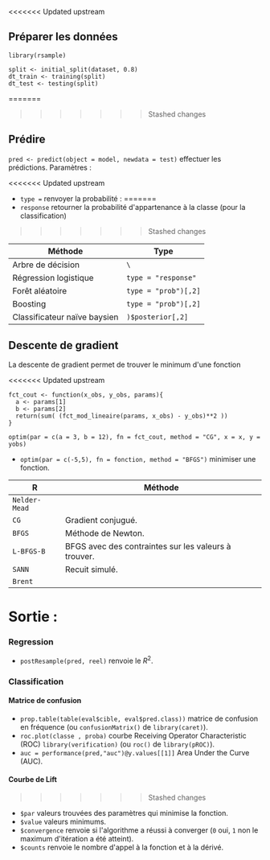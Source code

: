 <<<<<<< Updated upstream
## Préparer les données 

`library(rsample)`

```
split <- initial_split(dataset, 0.8)
dt_train <- training(split)
dt_test <- testing(split)
```
=======
>>>>>>> Stashed changes

## Prédire

`pred <- predict(object = model, newdata = test)` effectuer les prédictions. Paramètres :
	
<<<<<<< Updated upstream
* `type =` renvoyer la probabilité :
=======
* `response` retourner la probabilité d'appartenance à la classe (pour la classification)
>>>>>>> Stashed changes

Méthode                       | Type
------------------------------|---
Arbre de décision             | `\`
Régression logistique         | `type = "response"`
Forêt aléatoire               | `type = "prob")[,2]`
Boosting                      | `type = "prob")[,2]`
Classificateur naïve baysien  | `)$posterior[,2]`

## Descente de gradient

La descente de gradient permet de trouver le minimum d'une fonction 

<<<<<<< Updated upstream
```
fct_cout <- function(x_obs, y_obs, params){
  a <- params[1]
  b <- params[2]
  return(sum( (fct_mod_lineaire(params, x_obs) - y_obs)**2 ))
}

optim(par = c(a = 3, b = 12), fn = fct_cout, method = "CG", x = x, y = yobs)
```

* `optim(par = c(-5,5), fn = fonction, method = "BFGS")` minimiser une fonction. 

R				| Méthode
----------------|----------
`Nelder-Mead`	|
`CG`			| Gradient conjugué.
`BFGS`			| Méthode de Newton. 
`L-BFGS-B`		| BFGS avec des contraintes sur les valeurs à trouver.
`SANN`			| Recuit simulé.
`Brent`			|

Sortie :
=======
### Regression 

* `postResample(pred, reel)` renvoie le $R^2$.

### Classification 

#### Matrice de confusion

* `prop.table(table(eval$cible, eval$pred.class))` matrice de confusion en fréquence (ou `confusionMatrix()` de `library(caret)`).
* `roc.plot(classe , proba)` courbe Receiving Operator Characteristic (ROC) `library(verification)` (ou `roc()` de `library(pROC)`).
* `auc = performance(pred,"auc")@y.values[[1]]` Area Under the Curve (AUC).

#### Courbe de Lift
>>>>>>> Stashed changes

* `$par` valeurs trouvées des paramètres qui minimise la fonction.
* `$value` valeurs minimums.
* `$convergence` renvoie si l'algorithme a réussi à converger (`0` oui, `1` non le maximum d'itération a été atteint).
* `$counts` renvoie le nombre d'appel à la fonction et à la dérivé.
